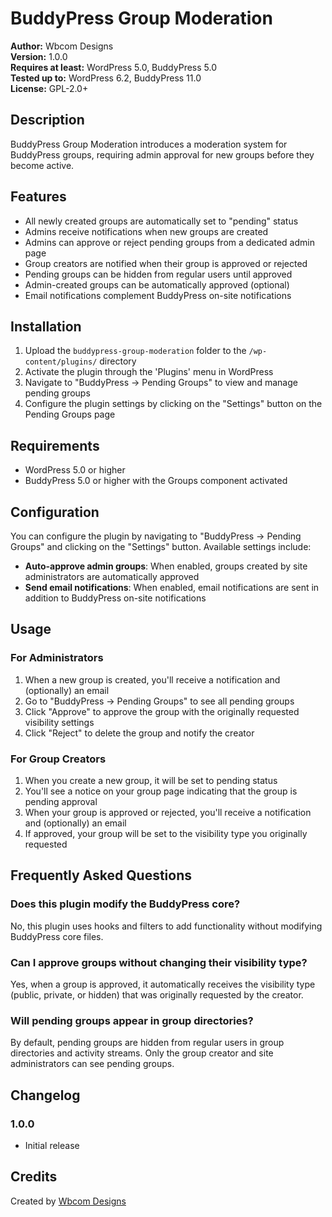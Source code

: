 # BuddyPress Group Moderation

**Author:** Wbcom Designs  
**Version:** 1.0.0  
**Requires at least:** WordPress 5.0, BuddyPress 5.0  
**Tested up to:** WordPress 6.2, BuddyPress 11.0  
**License:** GPL-2.0+

## Description

BuddyPress Group Moderation introduces a moderation system for BuddyPress groups, requiring admin approval for new groups before they become active.

## Features

- All newly created groups are automatically set to "pending" status
- Admins receive notifications when new groups are created
- Admins can approve or reject pending groups from a dedicated admin page
- Group creators are notified when their group is approved or rejected
- Pending groups can be hidden from regular users until approved
- Admin-created groups can be automatically approved (optional)
- Email notifications complement BuddyPress on-site notifications

## Installation

1. Upload the `buddypress-group-moderation` folder to the `/wp-content/plugins/` directory
2. Activate the plugin through the 'Plugins' menu in WordPress
3. Navigate to "BuddyPress → Pending Groups" to view and manage pending groups
4. Configure the plugin settings by clicking on the "Settings" button on the Pending Groups page

## Requirements

- WordPress 5.0 or higher
- BuddyPress 5.0 or higher with the Groups component activated

## Configuration

You can configure the plugin by navigating to "BuddyPress → Pending Groups" and clicking on the "Settings" button. Available settings include:

- **Auto-approve admin groups**: When enabled, groups created by site administrators are automatically approved
- **Send email notifications**: When enabled, email notifications are sent in addition to BuddyPress on-site notifications

## Usage

### For Administrators

1. When a new group is created, you'll receive a notification and (optionally) an email
2. Go to "BuddyPress → Pending Groups" to see all pending groups
3. Click "Approve" to approve the group with the originally requested visibility settings
4. Click "Reject" to delete the group and notify the creator

### For Group Creators

1. When you create a new group, it will be set to pending status
2. You'll see a notice on your group page indicating that the group is pending approval
3. When your group is approved or rejected, you'll receive a notification and (optionally) an email
4. If approved, your group will be set to the visibility type you originally requested

## Frequently Asked Questions

### Does this plugin modify the BuddyPress core?

No, this plugin uses hooks and filters to add functionality without modifying BuddyPress core files.

### Can I approve groups without changing their visibility type?

Yes, when a group is approved, it automatically receives the visibility type (public, private, or hidden) that was originally requested by the creator.

### Will pending groups appear in group directories?

By default, pending groups are hidden from regular users in group directories and activity streams. Only the group creator and site administrators can see pending groups.

## Changelog

### 1.0.0

- Initial release

## Credits

Created by [Wbcom Designs](https://wbcomdesigns.com/)
